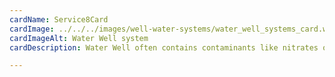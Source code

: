 ```yaml
---
cardName: Service8Card
cardImage: ../../../images/well-water-systems/water_well_systems_card.webp
cardImageAlt: Water Well system
cardDescription: Water Well often contains contaminants like nitrates or other harmul things found in ground water. We will come to your well and run tests on a sample of water by a laboratory to find the exact system you need.

---
```

